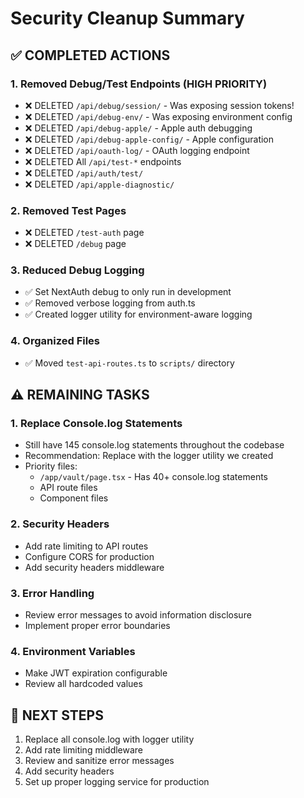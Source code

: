# Security Cleanup Summary

## ✅ COMPLETED ACTIONS

### 1. Removed Debug/Test Endpoints (HIGH PRIORITY)
- ❌ DELETED `/api/debug/session/` - Was exposing session tokens!
- ❌ DELETED `/api/debug-env/` - Was exposing environment config
- ❌ DELETED `/api/debug-apple/` - Apple auth debugging
- ❌ DELETED `/api/debug-apple-config/` - Apple configuration
- ❌ DELETED `/api/oauth-log/` - OAuth logging endpoint
- ❌ DELETED All `/api/test-*` endpoints
- ❌ DELETED `/api/auth/test/`
- ❌ DELETED `/api/apple-diagnostic/`

### 2. Removed Test Pages
- ❌ DELETED `/test-auth` page
- ❌ DELETED `/debug` page

### 3. Reduced Debug Logging
- ✅ Set NextAuth debug to only run in development
- ✅ Removed verbose logging from auth.ts
- ✅ Created logger utility for environment-aware logging

### 4. Organized Files
- ✅ Moved `test-api-routes.ts` to `scripts/` directory

## ⚠️ REMAINING TASKS

### 1. Replace Console.log Statements
- Still have 145 console.log statements throughout the codebase
- Recommendation: Replace with the logger utility we created
- Priority files:
  - `/app/vault/page.tsx` - Has 40+ console.log statements
  - API route files
  - Component files

### 2. Security Headers
- Add rate limiting to API routes
- Configure CORS for production
- Add security headers middleware

### 3. Error Handling
- Review error messages to avoid information disclosure
- Implement proper error boundaries

### 4. Environment Variables
- Make JWT expiration configurable
- Review all hardcoded values

## 🚀 NEXT STEPS

1. Replace all console.log with logger utility
2. Add rate limiting middleware
3. Review and sanitize error messages
4. Add security headers
5. Set up proper logging service for production 